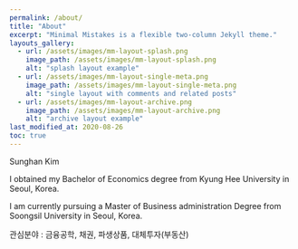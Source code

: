 ```yaml
---
permalink: /about/
title: "About"
excerpt: "Minimal Mistakes is a flexible two-column Jekyll theme."
layouts_gallery:
  - url: /assets/images/mm-layout-splash.png
    image_path: /assets/images/mm-layout-splash.png
    alt: "splash layout example"
  - url: /assets/images/mm-layout-single-meta.png
    image_path: /assets/images/mm-layout-single-meta.png
    alt: "single layout with comments and related posts"
  - url: /assets/images/mm-layout-archive.png
    image_path: /assets/images/mm-layout-archive.png
    alt: "archive layout example"
last_modified_at: 2020-08-26
toc: true
---
```


Sunghan Kim

I obtained my Bachelor of Economics degree from Kyung Hee University in Seoul, Korea.

I am currently pursuing a Master of Business administration Degree from Soongsil University in Seoul, Korea.

관심분야 : 금융공학, 채권, 파생상품, 대체투자(부동산)
